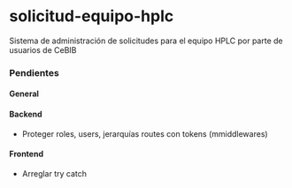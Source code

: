 # solicitud-equipo-hplc
Sistema de administración de solicitudes para el equipo HPLC por parte de usuarios de CeBIB

### Pendientes

#### General

#### Backend

* Proteger roles, users, jerarquías routes con tokens (mmiddlewares)

#### Frontend
* Arreglar try catch